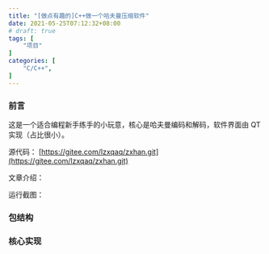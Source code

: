 ```yaml
---
title: "[做点有趣的]C++做一个哈夫曼压缩软件"
date: 2021-05-25T07:12:32+08:00
# draft: true
tags: [
    "项目"
]
categories: [
    "C/C++",
]
---
```


### 前言
这是一个适合编程新手练手的小玩意，核心是哈夫曼编码和解码，软件界面由 QT 实现（占比很小）。

源代码： [https://gitee.com/lzxqaq/zxhan.git](https://gitee.com/lzxqaq/zxhan.git)

文章介绍：[]()

运行截图：

### 包结构


### 核心实现



